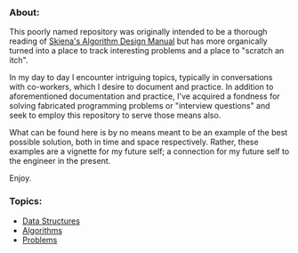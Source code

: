 ### About:
This poorly named repository was originally intended to be a thorough reading of [Skiena's Algorithm Design Manual](https://www.amazon.com/s/?ie=UTF8&keywords=skiena+algorithm+design+manual&tag=googhydr-20&index=aps&hvadid=177234932584&hvpos=1t1&hvnetw=g&hvrand=12992417675248320985&hvpone=&hvptwo=&hvqmt=e&hvdev=c&hvdvcmdl=&hvlocint=&hvlocphy=9002292&hvtargid=kwd-34266377750&ref=pd_sl_9dkfr84cbx_e) but has more organically turned into a place to track interesting problems and a place to "scratch an itch".

In my day to day I encounter intriguing topics, typically in conversations with co-workers, which I desire to document and practice. In addition to aforementioned documentation and practice, I've acquired a fondness for solving fabricated programming problems or "interview questions" and seek to employ this repository to serve those means also.

What can be found here is by no means meant to be an example of the best possible solution, both in time and space respectively. Rather, these examples are a vignette for my future self; a connection for my future self to the engineer in the present.

Enjoy.

### Topics:
- [Data Structures]()
- [Algorithms]()
- [Problems]()